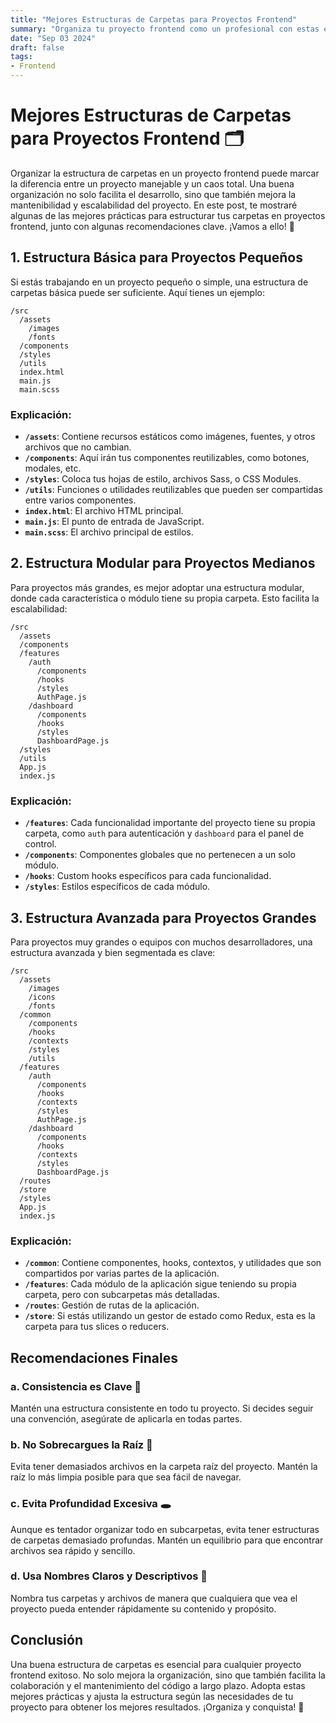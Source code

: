 ```yaml
---
title: "Mejores Estructuras de Carpetas para Proyectos Frontend"
summary: "Organiza tu proyecto frontend como un profesional con estas estructuras de carpetas recomendadas y consejos útiles para mantener tu código limpio y ordenado."
date: "Sep 03 2024"
draft: false
tags:
- Frontend
---
```


# Mejores Estructuras de Carpetas para Proyectos Frontend 🗂️

Organizar la estructura de carpetas en un proyecto frontend puede marcar la diferencia entre un proyecto manejable y un caos total. Una buena organización no solo facilita el desarrollo, sino que también mejora la mantenibilidad y escalabilidad del proyecto. En este post, te mostraré algunas de las mejores prácticas para estructurar tus carpetas en proyectos frontend, junto con algunas recomendaciones clave. ¡Vamos a ello! 🚀

## **1. Estructura Básica para Proyectos Pequeños**

Si estás trabajando en un proyecto pequeño o simple, una estructura de carpetas básica puede ser suficiente. Aquí tienes un ejemplo:

```
/src
  /assets
    /images
    /fonts
  /components
  /styles
  /utils
  index.html
  main.js
  main.scss
```

### **Explicación:**

- **`/assets`**: Contiene recursos estáticos como imágenes, fuentes, y otros archivos que no cambian.
- **`/components`**: Aquí irán tus componentes reutilizables, como botones, modales, etc.
- **`/styles`**: Coloca tus hojas de estilo, archivos Sass, o CSS Modules.
- **`/utils`**: Funciones o utilidades reutilizables que pueden ser compartidas entre varios componentes.
- **`index.html`**: El archivo HTML principal.
- **`main.js`**: El punto de entrada de JavaScript.
- **`main.scss`**: El archivo principal de estilos.

## **2. Estructura Modular para Proyectos Medianos**

Para proyectos más grandes, es mejor adoptar una estructura modular, donde cada característica o módulo tiene su propia carpeta. Esto facilita la escalabilidad:

```
/src
  /assets
  /components
  /features
    /auth
      /components
      /hooks
      /styles
      AuthPage.js
    /dashboard
      /components
      /hooks
      /styles
      DashboardPage.js
  /styles
  /utils
  App.js
  index.js
```

### **Explicación:**

- **`/features`**: Cada funcionalidad importante del proyecto tiene su propia carpeta, como `auth` para autenticación y `dashboard` para el panel de control.
- **`/components`**: Componentes globales que no pertenecen a un solo módulo.
- **`/hooks`**: Custom hooks específicos para cada funcionalidad.
- **`/styles`**: Estilos específicos de cada módulo.

## **3. Estructura Avanzada para Proyectos Grandes**

Para proyectos muy grandes o equipos con muchos desarrolladores, una estructura avanzada y bien segmentada es clave:

```
/src
  /assets
    /images
    /icons
    /fonts
  /common
    /components
    /hooks
    /contexts
    /styles
    /utils
  /features
    /auth
      /components
      /hooks
      /contexts
      /styles
      AuthPage.js
    /dashboard
      /components
      /hooks
      /contexts
      /styles
      DashboardPage.js
  /routes
  /store
  /styles
  App.js
  index.js
```

### **Explicación:**

- **`/common`**: Contiene componentes, hooks, contextos, y utilidades que son compartidos por varias partes de la aplicación.
- **`/features`**: Cada módulo de la aplicación sigue teniendo su propia carpeta, pero con subcarpetas más detalladas.
- **`/routes`**: Gestión de rutas de la aplicación.
- **`/store`**: Si estás utilizando un gestor de estado como Redux, esta es la carpeta para tus slices o reducers.

## **Recomendaciones Finales**

### **a. Consistencia es Clave 🔑**
Mantén una estructura consistente en todo tu proyecto. Si decides seguir una convención, asegúrate de aplicarla en todas partes.

### **b. No Sobrecargues la Raíz 🚫**
Evita tener demasiados archivos en la carpeta raíz del proyecto. Mantén la raíz lo más limpia posible para que sea fácil de navegar.

### **c. Evita Profundidad Excesiva 🕳️**
Aunque es tentador organizar todo en subcarpetas, evita tener estructuras de carpetas demasiado profundas. Mantén un equilibrio para que encontrar archivos sea rápido y sencillo.

### **d. Usa Nombres Claros y Descriptivos 📝**
Nombra tus carpetas y archivos de manera que cualquiera que vea el proyecto pueda entender rápidamente su contenido y propósito.

## **Conclusión**

Una buena estructura de carpetas es esencial para cualquier proyecto frontend exitoso. No solo mejora la organización, sino que también facilita la colaboración y el mantenimiento del código a largo plazo. Adopta estas mejores prácticas y ajusta la estructura según las necesidades de tu proyecto para obtener los mejores resultados. ¡Organiza y conquista! 🎯
```